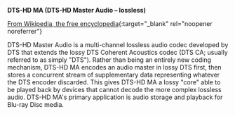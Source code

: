 <!-- markdownlint-disable MD041-->
**DTS-HD MA (DTS-HD Master Audio – lossless)**<br>

[From Wikipedia, the free encyclopedia](https://en.wikipedia.org/wiki/DTS-HD_Master_Audio){:target="\_blank" rel="noopener noreferrer"}

DTS-HD Master Audio is a multi-channel lossless audio codec developed by DTS that extends the lossy DTS Coherent Acoustics codec (DTS CA; usually referred to as simply "DTS"). Rather than being an entirely new coding mechanism, DTS-HD MA encodes an audio master in lossy DTS first, then stores a concurrent stream of supplementary data representing whatever the DTS encoder discarded. This gives DTS-HD MA a lossy "core" able to be played back by devices that cannot decode the more complex lossless audio. DTS-HD MA's primary application is audio storage and playback for Blu-ray Disc media.
<!-- markdownlint-enable MD041-->
